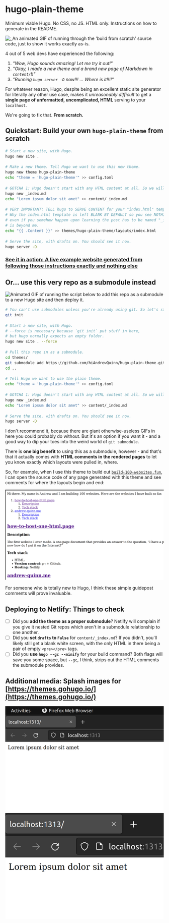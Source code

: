 # hugo-plain-theme

Minimum viable Hugo. No CSS, no JS. HTML only. Instructions on how to generate in the README.


<img src="https://github.com/hiAndrewQuinn/hugo-plain-theme/blob/80afaad4d2f6d35656c069bba70a955d3bab0bb5/images/example.gif" alt="_An animated GIF of running through the 'build from scratch' source code, just to show it works exactly as-is."/>


4 out of 5 web devs have experienced the following:

1. _"Wow, Hugo sounds amazing! Let me try it out!"_
2. _"Okay, I made a new theme and a brand new page of Markdown in `content/`!!"_
3. _"Running `hugo server -D` now!!! ... Where is it!!!!"_

For whatever reason, Hugo, despite being an excellent static site generator for literally any other use case, makes it _unreasonably difficult_ to get a **single page of unformatted, uncomplicated, HTML** serving to your `localhost`.

We're going to fix that. **From scratch.**

## Quickstart: Build your own `hugo-plain-theme` from scratch

```bash
# Start a new site, with Hugo.
hugo new site .

# Make a new theme. Tell Hugo we want to use this new theme.
hugo new theme hugo-plain-theme
echo "theme = 'hugo-plain-theme'" >> config.toml

# GOTCHA 1: Hugo doesn't start with any HTML content at all. So we will make some.
hugo new _index.md
echo "Lorem ipsum dolor sit amet" >> content/_index.md

# VERY IMPORTANT: TELL hugo to SERVE CONTENT for your "index.html" template.
# Why the index.html template is left BLANK BY DEFAULT so you see NOTHING BY DEFAULT
# even if you somehow happen upon learning the post has to be named "_index.md" 
# is beyond me.
echo "{{ .Content }}" >> themes/hugo-plain-theme/layouts/index.html

# Serve the site, with drafts on. You should see it now.
hugo server -D
```

### [See it in action: A live example website generated from following those instructions exactly and nothing else](https://github.com/hiAndrewQuinn/hugo-plain-theme-example)

## Or... use this very repo as a submodule instead

![_Animated GIF of running the script below to add this repo as a submodule to a new Hugo site and then deploy it._](https://github.com/hiAndrewQuinn/hugo-plain-theme/blob/80afaad4d2f6d35656c069bba70a955d3bab0bb5/images/example2.gif)

```bash
# You can't use submodules unless you're already using git. So let's start with that.
git init

# Start a new site, with Hugo.
# --force is necessary because `git init` put stuff in here,
# but hugo normally expects an empty folder.
hugo new site . --force

# Pull this repo in as a submodule.
cd themes/
git submodule add https://github.com/hiAndrewQuinn/hugo-plain-theme.git
cd ..

# Tell Hugo we want to use the plain theme.
echo "theme = 'hugo-plain-theme'" >> config.toml

# GOTCHA 1: Hugo doesn't start with any HTML content at all. So we will make some.
hugo new _index.md
echo "Lorem ipsum dolor sit amet" >> content/_index.md

# Serve the site, with drafts on. You should see it now.
hugo server -D
```

I don't recommend it, because there are giant otherwise-useless GIFs in here you could probably do without. But it's an option if you want it - and a good way to dip your toes into the weird world of `git submodule`.

There is **one big benefit** to using this as a submodule, however - and that's that it actually comes with **HTML comments in the rendered pages** to let you know exactly which layouts were pulled in, where.

So, for example, when I use this theme to build out [`build-100-websites.fun`](https://build-100-websites.fun), I can open the source code of any page generated with this theme and see comments for where the layouts begin and end:

![_An example of an HTML comment, telling you that the HTML code rendered below was templated by the file stored in `themes/hugo-plain-themes/layouts/index.html`._](https://github.com/hiAndrewQuinn/hugo-plain-theme/blob/80afaad4d2f6d35656c069bba70a955d3bab0bb5/images/example-comment.gif)

For someone who is totally new to Hugo, I think these simple guidepost comments will prove invaluable.

## Deploying to Netlify: Things to check

- [ ] Did you **add the theme as a proper submodule**? Netlify will complain if you give it nested Git repos which aren't in a submodule relationship to one another.
- [ ] Did you **set `drafts` to `False`** for `content/_index.md`? If you didn't, you'll likely still get a blank white screen, with the only HTML in there being a pair of empty `<pre></pre>` tags.
- [ ] Did you **use `hugo --gc --minify`** for your build command? Both flags will save you some space, but `--gc`, I think, strips out the HTML comments the submodule provides.

## Additional media: Splash images for [https://themes.gohugo.io/](https://themes.gohugo.io/)

![_Screenshot of an example site saying "lorem ipsum dolor sit amet"_](https://github.com/hiAndrewQuinn/hugo-plain-theme/blob/80afaad4d2f6d35656c069bba70a955d3bab0bb5/images/screenshot.png)
![_Smaller screenshot of an example site saying "lorem ipsum dolor sit amet"_](https://github.com/hiAndrewQuinn/hugo-plain-theme/blob/80afaad4d2f6d35656c069bba70a955d3bab0bb5/images/tn.png)

